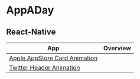 # AppADay

## React-Native
| App  | Overview |
| ------------- | ------------- |
| [Apple AppStore Card Animation](/ReactNative/screens/Apple-AppStore-Card-Animation)  |   |
| [Twitter Header Animation](/ReactNative/screens/Twitter-Header-Animation)  |   |
